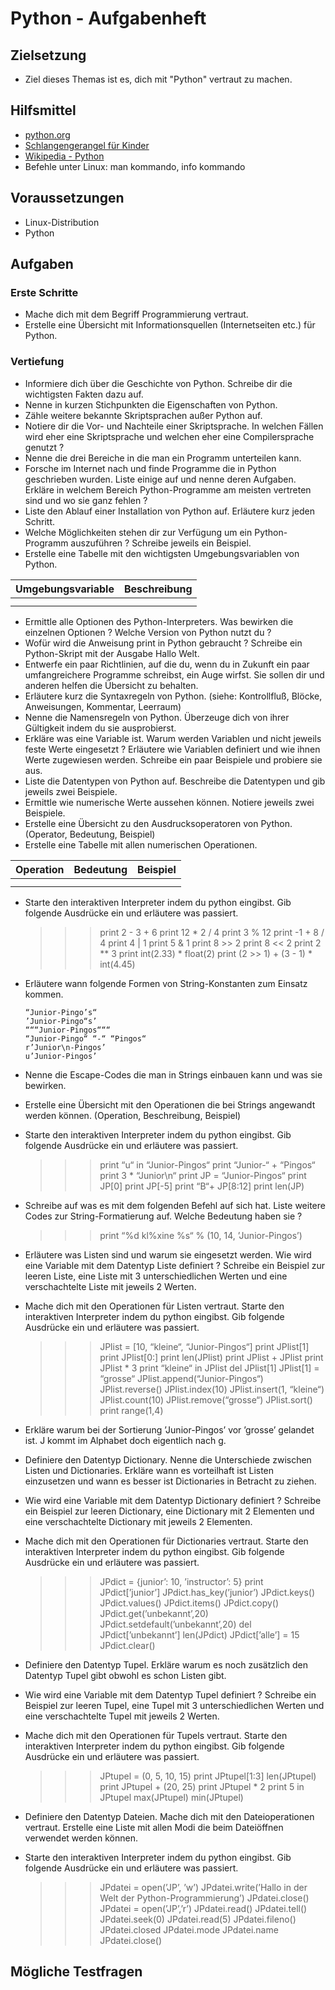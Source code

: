 # Python - Aufgabenheft

## Zielsetzung

* Ziel dieses Themas ist es, dich mit "Python" vertraut zu machen.


## Hilfsmittel

* [python.org](https://www.python.org/)
* [Schlangengerangel für Kinder](http://python-verband.org/informieren/news/schlangengerangel-fuer-kinder)
* [Wikipedia - Python](https://de.wikipedia.org/wiki/Python_%28Programmiersprache%29)
* Befehle unter Linux: man kommando, info kommando


## Voraussetzungen

* Linux-Distribution
* Python


## Aufgaben

### Erste Schritte

* Mache dich mit dem Begriff Programmierung vertraut.
* Erstelle eine Übersicht mit Informationsquellen (Internetseiten etc.) für Python.

### Vertiefung

* Informiere dich über die Geschichte von Python. Schreibe dir die wichtigsten Fakten dazu auf.
* Nenne in kurzen Stichpunkten die Eigenschaften von Python.
* Zähle weitere bekannte Skriptsprachen außer Python auf.
* Notiere dir die Vor- und Nachteile einer Skriptsprache. In welchen Fällen wird eher eine Skriptsprache und welchen eher eine Compilersprache genutzt ?
* Nenne die drei Bereiche in die man ein Programm unterteilen kann.
* Forsche im Internet nach und finde Programme die in Python geschrieben wurden. Liste einige auf und nenne deren Aufgaben. Erkläre in welchem Bereich Python-Programme am meisten vertreten sind und wo sie ganz fehlen ?
* Liste den Ablauf einer Installation von Python auf. Erläutere kurz jeden Schritt.
* Welche Möglichkeiten stehen dir zur Verfügung um ein Python-Programm auszuführen ? Schreibe jeweils ein Beispiel.
* Erstelle eine Tabelle mit den wichtigsten Umgebungsvariablen von Python.

Umgebungsvariable | Beschreibung
------------------|-------------
                  |
                  |


* Ermittle alle Optionen des Python-Interpreters. Was bewirken die einzelnen Optionen ? Welche Version von Python nutzt du ?
* Wofür wird die Anweisung print in Python gebraucht ? Schreibe ein Python-Skript mit der Ausgabe Hallo Welt.
* Entwerfe ein paar Richtlinien, auf die du, wenn du in Zukunft ein paar umfangreichere Programme schreibst, ein Auge wirfst. Sie sollen dir und anderen helfen die Übersicht zu behalten.
* Erläutere kurz die Syntaxregeln von Python. (siehe: Kontrollfluß, Blöcke, Anweisungen, Kommentar, Leerraum)
* Nenne die Namensregeln von Python. Überzeuge dich von ihrer Gültigkeit indem du sie ausprobierst.
* Erkläre was eine Variable ist. Warum werden Variablen und nicht jeweils feste Werte eingesetzt ? Erläutere wie Variablen definiert und wie ihnen Werte zugewiesen werden. Schreibe ein paar Beispiele und probiere sie aus.
* Liste die Datentypen von Python auf. Beschreibe die Datentypen und gib jeweils zwei Beispiele.
* Ermittle wie numerische Werte aussehen können. Notiere jeweils zwei Beispiele.
* Erstelle eine Übersicht zu den Ausdrucksoperatoren von Python. (Operator, Bedeutung, Beispiel)
* Erstelle eine Tabelle mit allen numerischen Operationen.

Operation | Bedeutung | Beispiel
----------|-----------|---------
          |           |         
          |           |         


* Starte den interaktiven Interpreter indem du python eingibst. Gib folgende Ausdrücke ein und erläutere was passiert.

    > > > print 2 - 3 + 6
    > > > print 12 * 2 / 4
    > > > print 3 % 12
    > > > print -1 + 8 / 4
    > > > print 4 | 1
    > > > print 5 & 1
    > > > print 8 >> 2
    > > > print 8 << 2
    > > > print 2 ** 3
    > > > print int(2.33) * float(2)
    > > > print (2 >> 1) + (3 - 1) * int(4.45)


* Erläutere wann folgende Formen von String-Konstanten zum Einsatz kommen.
    ```
    “Junior-Pingo’s“
    ’Junior-Pingo“s’
    “““Junior-Pingos“““
    “Junior-Pingo“ “-“ “Pingos“
    r’Junior\n-Pingos’
    u’Junior-Pingos’
    ```

* Nenne die Escape-Codes die man in Strings einbauen kann und was sie bewirken.
* Erstelle eine Übersicht mit den Operationen die bei Strings angewandt werden können. (Operation, Beschreibung, Beispiel)
* Starte den interaktiven Interpreter indem du python eingibst. Gib folgende Ausdrücke ein und erläutere was passiert.

    > > > print “u“ in “Junior-Pingos“
    > > > print “Junior-“ + “Pingos“
    > > > print 3 * “Junior\n“
    > > > print JP = “Junior-Pingos“
    > > > print JP[0]
    > > > print JP[-5]
    > > > print “B“+ JP[8:12]
    > > > print len(JP)


* Schreibe auf was es mit dem folgenden Befehl auf sich hat. Liste weitere Codes zur String-Formatierung auf. Welche Bedeutung haben sie ?

    > > > print “%d kl%xine %s“ % (10, 14, ’Junior-Pingos’)


* Erläutere was Listen sind und warum sie eingesetzt werden. Wie wird eine Variable mit dem Datentyp Liste definiert ? Schreibe ein Beispiel zur leeren Liste, eine Liste mit 3 unterschiedlichen Werten und eine verschachtelte Liste mit jeweils 2 Werten.
* Mache dich mit den Operationen für Listen vertraut. Starte den interaktiven Interpreter indem du python eingibst. Gib folgende Ausdrücke ein und erläutere was passiert.

    > > > JPlist = [10, “kleine“, “Junior-Pingos“]
    > > > print JPlist[1]
    > > > print JPlist[0:]
    > > > print len(JPlist)
    > > > print JPlist + JPlist
    > > > print JPlist * 3
    > > > print “kleine“ in JPlist
    > > > del JPlist[1]
    > > > JPlist[1] = “grosse“
    > > > JPlist.append(“Junior-Pingos“)
    > > > JPlist.reverse()
    > > > JPlist.index(10)
    > > > JPlist.insert(1, “kleine“)
    > > > JPlist.count(10)
    > > > JPlist.remove(“grosse“)
    > > > JPlist.sort()
    > > > print range(1,4)


* Erkläre warum bei der Sortierung ’Junior-Pingos’ vor ’grosse’ gelandet ist. J kommt im Alphabet doch eigentlich nach g.
* Definiere den Datentyp Dictionary. Nenne die Unterschiede zwischen Listen und Dictionaries. Erkläre wann es vorteilhaft ist Listen einzusetzen und wann es besser ist Dictionaries in Betracht zu ziehen.
* Wie wird eine Variable mit dem Datentyp Dictionary definiert ? Schreibe ein Beispiel zur leeren Dictionary, eine Dictionary mit 2 Elementen und eine verschachtelte Dictionary mit jeweils 2 Elementen.
* Mache dich mit den Operationen für Dictionaries vertraut. Starte den interaktiven Interpreter indem du python eingibst. Gib folgende Ausdrücke ein und erläutere was passiert.

    > > > JPdict = {junior’: 10, ’instructor’: 5}
    > > > print JPdict[’junior’]
    > > > JPdict.has_key(’junior’)
    > > > JPdict.keys()
    > > > JPdict.values()
    > > > JPdict.items()
    > > > JPdict.copy()
    > > > JPdict.get(’unbekannt’,20)
    > > > JPdict.setdefault(’unbekannt’,20)
    > > > del JPdict[’unbekannt’]
    > > > len(JPdict)
    > > > JPdict[’alle’] = 15
    > > > JPdict.clear()


* Definiere den Datentyp Tupel. Erkläre warum es noch zusätzlich den Datentyp Tupel gibt obwohl es schon Listen gibt.
* Wie wird eine Variable mit dem Datentyp Tupel definiert ? Schreibe ein Beispiel zur leeren Tupel, eine Tupel mit 3 unterschiedlichen Werten und eine verschachtelte Tupel mit jeweils 2 Werten.
* Mache dich mit den Operationen für Tupels vertraut. Starte den interaktiven Interpreter indem du python eingibst. Gib folgende Ausdrücke ein und erläutere was passiert.

    > > > JPtupel = (0, 5, 10, 15)
    > > > print JPtupel[1:3]
    > > > len(JPtupel)
    > > > print JPtupel + (20, 25)
    > > > print JPtupel * 2
    > > > print 5 in JPtupel
    > > > max(JPtupel)
    > > > min(JPtupel)


* Definiere den Datentyp Dateien. Mache dich mit den Dateioperationen vertraut. Erstelle eine Liste mit allen Modi die beim Dateiöffnen verwendet werden können.
* Starte den interaktiven Interpreter indem du python eingibst. Gib folgende Ausdrücke ein und erläutere was passiert.

    > > > JPdatei = open(’JP’, ’w’)
    > > > JPdatei.write(’Hallo in der Welt der Python-Programmierung’)
    > > > JPdatei.close()
    > > > JPdatei = open(’JP’,’r’)
    > > > JPdatei.read() 
    > > > JPdatei.tell()
    > > > JPdatei.seek(0)
    > > > JPdatei.read(5)
    > > > JPdatei.fileno()
    > > > JPdatei.closed
    > > > JPdatei.mode
    > > > JPdatei.name
    > > > JPdatei.close()


## Mögliche Testfragen


